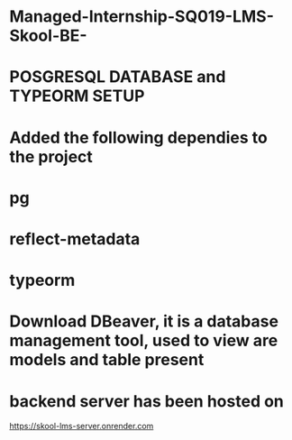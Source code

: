 # Managed-Internship-SQ019-LMS-Skool-BE-

# POSGRESQL DATABASE and TYPEORM SETUP

# Added the following dependies to the project
# pg
# reflect-metadata
# typeorm
# Download DBeaver, it is a database management tool, used to view are models and table present


# backend server has been hosted on 
https://skool-lms-server.onrender.com

